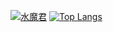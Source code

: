 [![水魔君](https://github-readme-stats.vercel.app/api?username=jxsm)](https://github.com/jxsm)
[![Top Langs](https://github-readme-stats.vercel.app/api/top-langs/?username=jxsm&hide=javascript,html)](https://github.com/anuraghazra/github-readme-stats)
